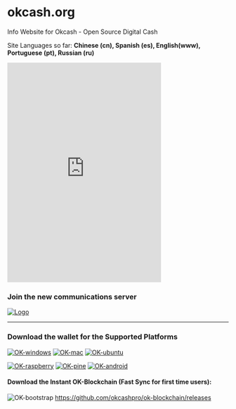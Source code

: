 # okcash.org
Info Website for Okcash - Open Source Digital Cash

Site Languages so far: **Chinese (cn), Spanish (es), English(www), Portuguese (pt), Russian (ru)**

<iframe src="https://discordapp.com/widget?id=213747404745211904&theme=dark" width="350" height="500" allowtransparency="true" frameborder="0"></iframe>

### Join the new communications server
<a href="https://discord.gg/grvpc8c">
    <img alt="Logo" src="https://discordapp.com/api/guilds/213747404745211904/widget.png?style=banner2">
  </a>

-------------------

### Download the wallet for the Supported Platforms

[![OK-windows](https://i.imgur.com/kJIvcip.png)](https://okcash.org/#jf_download) [![OK-mac](https://i.imgur.com/eW5Hlpc.png)](https://okcash.org/#jf_download) [![OK-ubuntu](https://imgur.com/orQ2ta4.png)](https://okcash.org/#jf_download) 

[![OK-raspberry](https://imgur.com/UJNvyax.png)](https://okcash.org/#jf_download)  [![OK-pine](https://imgur.com/bUpbcNL.png)](https://okcash.org/#jf_download) [![OK-android](https://i.imgur.com/Tx4q5Dc.png)](https://okcash.org/#jf_download)

#### Download the Instant OK-Blockchain (Fast Sync for first time users): 
![OK-bootstrap](https://i.imgur.com/edwu0MM.png) https://github.com/okcashpro/ok-blockchain/releases
